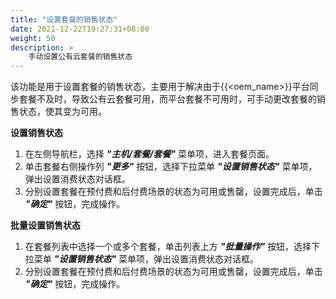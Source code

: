 ```yaml
---
title: "设置套餐的销售状态"
date: 2021-12-22T19:27:31+08:00
weight: 50
description: >
    手动设置公有云套餐的销售状态
---
```


该功能是用于设置套餐的销售状态，主要用于解决由于{{<oem_name>}}平台同步套餐不及时，导致公有云套餐可用，而平台套餐不可用时，可手动更改套餐的销售状态，使其变为可用。

**设置销售状态**

1. 在左侧导航栏，选择 **_"主机/套餐/套餐"_** 菜单项，进入套餐页面。
2. 单击套餐右侧操作列 **_"更多"_** 按钮，选择下拉菜单 **_"设置销售状态"_** 菜单项，弹出设置消费状态对话框。
2. 分别设置套餐在预付费和后付费场景的状态为可用或售罄，设置完成后，单击 **_"确定"_** 按钮，完成操作。

**批量设置销售状态**

1. 在套餐列表中选择一个或多个套餐，单击列表上方 **_"批量操作"_** 按钮，选择下拉菜单 **_"设置销售状态"_** 菜单项，弹出设置消费状态对话框。
2. 分别设置套餐在预付费和后付费场景的状态为可用或售罄，设置完成后，单击 **_"确定"_** 按钮，完成操作。